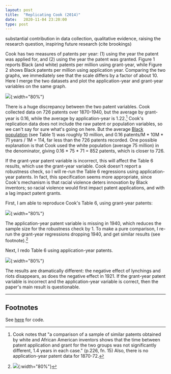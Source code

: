 ```yaml
---
layout: post
title:  "Replicating Cook (2014)"
date:   2020-11-04 23:20:00
type: post
---
```


substantial contribution in data collection, qualitative evidence, raising the research question, inspiring future research (cite brookings)

Cook has two measures of patents per year: (1) using the year the patent was applied for, and (2) using the year the patent was granted. 
Figure 1 reports Black (and white) patents per million using grant-year, while Figure 2 shows Black patents per million using application year.
Comparing the two graphs, we immediately see that the scale differs by a factor of about 10.
Here I merge the two datasets and plot the application-year and grant-year variables on the same graph.

![](https://michaelwiebe.com/assets/cook_replication/fig_1_2.png){:width="80%"}

There is a huge discrepancy between the two patent variables.
Cook collected data on 726 patents over 1870-1940, but the average by grant-year is 0.16, while the average by application-year is 1.22.[^1]
Cook's replication data does not include the raw patent or population variables, so we can't say for sure what's going on here.
But the average [Black population](https://www.census.gov/content/dam/Census/library/working-papers/2002/demo/POP-twps0056.pdf) (see Table 1) was roughly 10 million, and 0.16 patents/M * 10M * 71 years / 1M  = 114, far less than the 726 patents recorded.
One possible explanation is that Cook used the white population (average 75 million) in the denominator, giving 0.16 * 75 * 71 = 852 patents, which is closer to 726.

If the grant-year patent variable is incorrect, this will affect the Table 6 results, which use the grant-year variable. Cook doesn't report a robustness check, so I will re-run the Table 6 regressions using application-year patents. In fact, this specification seems more appropriate, since Cook's mechanism is that racial violence deters innovation by Black inventors; so racial violence would first impact patent applications, and with a lag impact patent grants.

First, I am able to reproduce Cook's Table 6, using grant-year patents:

![](https://michaelwiebe.com/assets/cook_replication/table6a.png){:width="80%"}

The application-year patent variable is missing in 1940, which reduces the sample size for the robustness check by 1. To make a pure comparison, I re-run the grant-year regressions dropping 1940, and get similar results (see footnote).[^2]

Next, I redo Table 6 using application-year patents.

![](https://michaelwiebe.com/assets/cook_replication/table6c.png){:width="80%"}

The results are dramatically different: the negative effect of lynchings and riots disappears, as does the negative effect in 1921.
If the grant-year patent variable is incorrect and the application-year variable is correct, then the paper's main result is questionable.



-----------------

Footnotes
---------
See [here](https://github.com/maswiebe/metrics/blob/main/) for  code.

[^1]: Cook notes that "a comparison of a sample of similar patents obtained by white and African American inventors shows that the time between patent application and grant for the two groups was not significantly different, 1.4 years in each case." (p.226, fn. 15) Also, there is no application-year patent data for 1870-72.

[^2]: ![](https://michaelwiebe.com/assets/cook_replication/table6b.png){:width="80%"}
